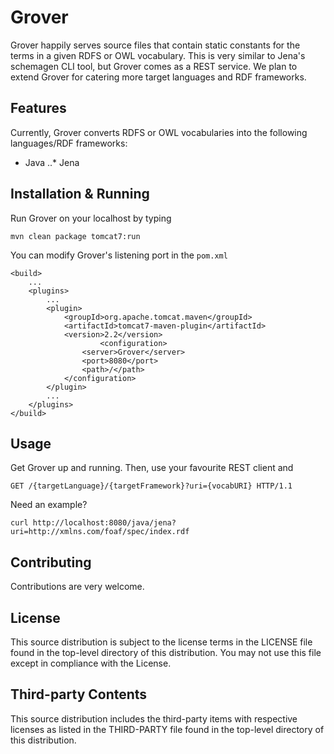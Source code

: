 # Grover
Grover happily serves source files that contain static constants for the terms in a given RDFS or OWL vocabulary.
This is very similar to Jena's schemagen CLI tool, but Grover comes as a REST service.
We plan to extend Grover for catering more target languages and RDF frameworks.


Features
-
Currently, Grover converts RDFS or OWL vocabularies into the following languages/RDF frameworks:
* Java
..* Jena


Installation & Running
-
Run Grover on your localhost by typing
```
mvn clean package tomcat7:run
```

You can modify Grover's listening port in the `pom.xml`
```
<build>
	...
	<plugins>
		...
		<plugin>
			<groupId>org.apache.tomcat.maven</groupId>
			<artifactId>tomcat7-maven-plugin</artifactId>
			<version>2.2</version>  	
            		<configuration>
				<server>Grover</server>
				<port>8080</port>
				<path>/</path>
			</configuration>
		</plugin>
		...
	</plugins>
</build>
```


Usage
-
Get Grover up and running. Then, use your favourite REST client and
```
GET /{targetLanguage}/{targetFramework}?uri={vocabURI} HTTP/1.1
```

Need an example?
```
curl http://localhost:8080/java/jena?uri=http://xmlns.com/foaf/spec/index.rdf
```


Contributing
-
Contributions are very welcome.


License
-
This source distribution is subject to the license terms in the LICENSE file found in the top-level directory of this distribution.
You may not use this file except in compliance with the License.


Third-party Contents
-
This source distribution includes the third-party items with respective licenses as listed in the THIRD-PARTY file found in the top-level directory of this distribution.
